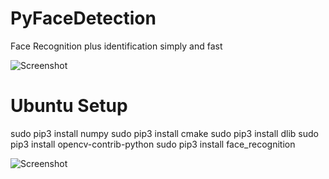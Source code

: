 # PyFaceDetection
Face Recognition plus identification simply and fast

![Screenshot](https://raw.githubusercontent.com/peymanmajidi/PyFaceDetection/master/screenshot.jpg)

# Ubuntu Setup
sudo pip3 install numpy
sudo pip3 install cmake
sudo pip3 install dlib
sudo pip3 install opencv-contrib-python
sudo pip3 install face_recognition


![Screenshot](https://github.com/peymanmajidi/PyFaceDetection/blob/master/play.gif)

